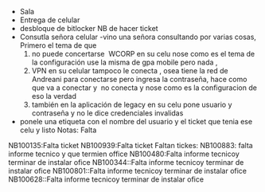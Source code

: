 
- Sala
- Entrega de celular
- desbloque de bitlocker NB de  hacer ticket 
- Consutla señora celular
	-vino una señora consultando por varias cosas, Primero el tema de que 
	1. no puede concertarse  WCORP en su celu nose como es el tema de la configuración use la misma de gpa mobile pero nada ,
	2. VPN en su celular tampoco le conecta , osea tiene la red de Andreani para conectarse pero ingresa la contraseña, hace como que va a conectar y  no conecta y nose como es la configuracion de eso la verdad 
	3. también en la aplicación de legacy en su celu pone usuario y contraseña y no le dice credenciales invalidas
- ponele una etiqueta con el nombre del usuario y el ticket que tenia ese celu y listo
Notas:
Falta 
	
	
		
		
NB100135:Falta ticket
NB100939:Falta ticket
Faltan tickes:
	NB100883: falta informe tecnico y que termien office
	NB100480:Falta informe tecnicoy terminar de instalar ofice
	NB100344::Falta informe tecnicoy terminar de instalar ofice
	NB100801::Falta informe tecnicoy terminar de instalar ofice
	NB100628::Falta informe tecnicoy terminar de instalar ofice